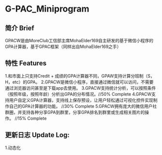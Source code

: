 # G-PAC_Miniprogram

## 简介 Brief
 GPACW是由MoreClub工信部主席MohaElder169自主研发的基于微信小程序的GPA计算器，基于GPAC框架（同样出自MohaElder169之手）


## 特性 Features
  1.和市面上只支持Credit + 成绩的GPA计算器不同，GPAW支持计算分班制（S，H，etc）的GPA。
  2.GPACW是微信小程序，直接通过微信就可以访问，不需要通过浏览器访问甚至是下载app去使用。
  3.GPACW支持统计分析，可以按照条件（按照年级，按照年龄）分析出GPA的分布情况。//50% Complete
  4.GPACW支持用户自定义GPA计算器，支持线上保存预设，让用户轻松通过可视化控件实现制作自己的GPA计算器的功能。 //30% Complete
  5.GPACW拥有庞大的微信用户社群圈，并支持各种分享GPA到群里，分享GPA排名到群里或生成相关图片的操作。 //15% Complete

## 更新日志 Update Log:

1.动态化
